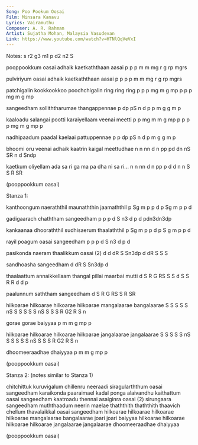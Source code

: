 ```yaml
---
Song: Poo Pookum Oosai
Film: Minsara Kanavu
Lyrics: Vairamuthu
Composer: A. R. Rahman
Artist: Sujatha Mohan, Malaysia Vasudevan
Link: https://www.youtube.com/watch?v=HTNlQqVeVxI
---
```

Notes: s r2 g3 m1 p d2 n2 S


pooppookkum oasai adhaik kaetkaththaan aasai
p   p   p   m m   mg     r   g   rp    mgrs

pulviriyum oasai adhaik kaetkaththaan aasai
p  p p p   m m   mg     r   g   rp    mgrs

patchigalin kookkookkoo poochchigalin ring ring ring
p  p  p mg  m   g   mp  p    p  p mg  m    g    mp

sangeedham solliththarumae thangappennae
p  dp pS   n  d   p  p m   g   g  m  p

kaaloadu salangai pootti karaiyellaam veenai meetti
p  p  mg m m  g   mp  p  p p  p  mg   m  g   mp  p

nadhipaadum paadal kaelaai pattuppennae
p p  dp pS  n  d   p  m    g  g  m  p

bhoomi oru veenai adhaik kaatrin kaigal meettudhae
n   n  nn  d  n   pp     pd  dn  nS SR  n   d Sndp

kaetkum oliyellam ada sa ri ga ma pa dha ni sa ri...
n   n   nn d  n   pp  p  d  d  n  n  S   S  R  SR

(pooppookkum oasai)


Stanza 1:

kanthoongum naeraththil maunaththin jaamaththil
p  Sg   m   p  p   d    p  Sg  m    p  p   d

gadigaarach chaththam sangeedham
p p p  d    S    n3   d  p  d pdn3dn3dp

kankaanaa dhooraththil sudhisaerum thaalaththil
p  Sg m   p   p   d    p S  g  m   p   p   d

rayil poagum oasai sangeedham
p p   p  d   S n3  d  p  d

pasikonda naeram thaalikkum oasai (2)
d d dR S  Sn3dp  d   dR S   S S

sandhoasha sangeedham
d  dR  S   Sn3dp d

thaalaattum annaikkellaam thangal pillai maarbai mutti
d   S   R   G RS  S  S    d   S   S  R   R   d   d  p

paalunnum saththam sangeedham
d  S  R   G   RS   S  R  SR

hilkoarae hilkoarae hilkoarae hilkoarae mangalaarae bangalaarae
S  S  S   S  S  nS  S  S  S   S  S  nS  S  S S  R   G2 R S  n

gorae gorae baiyyaa
p m   m g   mp  p

hilkoarae hilkoarae hilkoarae hilkoarae jangalaarae jangalaarae
S  S  S   S  S  nS  S  S  S   S  S  nS  S  S S  R   G2 R S  n

dhoomeeraadhae dhaiyyaa
p   m  m  g    mp   p

(pooppookkum oasai)


Stanza 2: (notes similar to Stanza 1)

chitchittuk kuruvigalum chillenru neeraadi
siragularththum oasai sangeedham
karaikonda paaraimael kadal ponga alaivandhu
kaithattum oasai sangeedham
kaatroadu thennai asaiginra oasai (2)
sirungaara sangeedham
muththaadum neerin maelae thaththith thaththith thaavich chellum
thavalaikkal oasai sangeedham
hilkoarae hilkoarae hilkoarae hilkoarae mangalaarae bangalaarae joari
joari baiyyaa
hilkoarae hilkoarae hilkoarae hilkoarae jangalaarae jangalaarae
dhoomeeraadhae dhaiyyaa

(pooppookkum oasai)

